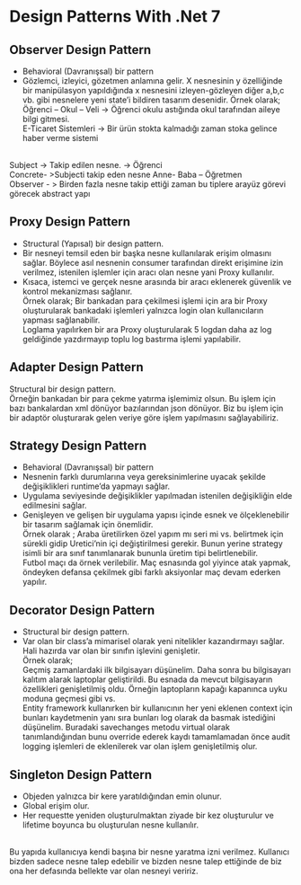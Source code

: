 # Design Patterns With .Net 7

## Observer Design Pattern
-	Behavioral (Davranışsal) bir pattern 
-	Gözlemci, izleyici, gözetmen anlamına gelir. X nesnesinin y özelliğinde bir manipülasyon yapıldığında x nesnesini izleyen-gözleyen diğer a,b,c vb. gibi nesnelere yeni state’i bildiren tasarım desenidir.
Örnek olarak;<br>
Öğrenci – Okul – Veli -> Öğrenci okulu astığında okul tarafından aileye bilgi gitmesi.<br>
E-Ticaret Sistemleri -> Bir ürün stokta kalmadığı zaman stoka gelince haber verme sistemi
<br>
Subject -> Takip edilen nesne. ->  Öğrenci<br>
Concrete- >Subjecti takip eden nesne  Anne- Baba – Öğretmen<br>
Observer - > Birden fazla nesne takip ettiği zaman bu tiplere arayüz görevi görecek abstract yapı<br>

## Proxy Design Pattern
-	Structural (Yapısal) bir design pattern.
-	Bir nesneyi temsil eden bir başka nesne kullanılarak erişim olmasını sağlar. Böylece asıl nesnenin consumer tarafından direkt erişimine izin verilmez, istenilen işlemler için aracı olan nesne yani Proxy kullanılır. 
-	Kısaca, istemci ve gerçek nesne arasında bir aracı eklenerek güvenlik ve kontrol mekanizması sağlanır.<br>
Örnek olarak;
Bir bankadan para çekilmesi işlemi için ara bir Proxy oluşturularak bankadaki işlemleri yalnızca login olan kullanıcıların yapması sağlanabilir.<br>
Loglama yapılırken bir ara Proxy oluşturularak 5 logdan daha az log geldiğinde yazdırmayıp toplu log bastırma işlemi yapılabilir.

## Adapter Design Pattern
Structural bir design pattern. <br>
Örneğin bankadan bir para çekme yatırma işlemimiz olsun. Bu işlem için bazı bankalardan xml dönüyor bazılarından json dönüyor. Biz bu işlem için bir adaptör oluşturarak gelen veriye göre işlem yapılmasını sağlayabiliriz.

## Strategy Design Pattern
-	Behavioral (Davranışsal) bir pattern
-	Nesnenin farklı durumlarına veya gereksinimlerine uyacak şekilde değişiklikleri runtime’da yapmayı sağlar. 
-	Uygulama seviyesinde değişiklikler yapılmadan istenilen değişikliğin elde edilmesini sağlar. 
-	Genişleyen ve gelişen bir uygulama yapısı içinde esnek ve ölçeklenebilir bir tasarım sağlamak için önemlidir.<br>
Örnek olarak ;
Araba üretilirken özel yapım mı seri mi vs. belirtmek için sürekli gidip Uretici’nin içi değiştirilmesi gerekir. Bunun yerine strategy isimli bir ara sınıf tanımlanarak bununla üretim tipi belirtlenebilir.<br>
Futbol maçı da örnek verilebilir. Maç esnasında gol yiyince atak yapmak, öndeyken defansa çekilmek gibi farklı aksiyonlar maç devam ederken yapılır.

## Decorator Design Pattern
- Structural bir design pattern.
- Var olan bir class’a mimarisel olarak yeni nitelikler kazandırmayı sağlar. Hali hazırda var olan bir sınıfın işlevini genişletir.<br>
Örnek olarak;<br>
Geçmiş zamanlardaki ilk bilgisayarı düşünelim. Daha sonra bu bilgisayarı kalıtım alarak laptoplar geliştirildi. Bu esnada da mevcut bilgisayarın özellikleri genişletilmiş oldu. Örneğin laptopların kapağı kapanınca uyku moduna geçmesi gibi vs. <br>
Entity framework kullanırken bir kullanıcının her yeni eklenen context için bunları kaydetmenin yanı sıra bunları log olarak da basmak istediğini düşünelim. Buradaki savechanges metodu virtual olarak tanımlandığından bunu override ederek kaydı tamamlamadan önce audit logging işlemleri de eklenilerek var olan işlem genişletilmiş olur.

## Singleton Design Pattern
-	Objeden yalnızca bir kere yaratıldığından emin olunur.  
-	Global erişim olur.
-	Her requestte yeniden oluşturulmaktan ziyade bir kez oluşturulur ve lifetime boyunca bu oluşturulan nesne kullanılır.
<br>
Bu yapıda kullanıcıya kendi başına bir nesne yaratma izni verilmez. Kullanıcı bizden sadece nesne talep edebilir ve bizden nesne talep ettiğinde de biz ona her defasında bellekte var olan nesneyi veririz.
